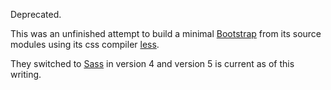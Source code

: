 Deprecated.

This was an unfinished attempt to build a minimal [Bootstrap][] from its source modules using its css compiler [less][].

They switched to [Sass][] in version 4 and version 5 is current as of this writing.

[Bootstrap]: https://getbootstrap.com/
[less]: https://lesscss.org/
[sass]: https://sass-lang.com/
